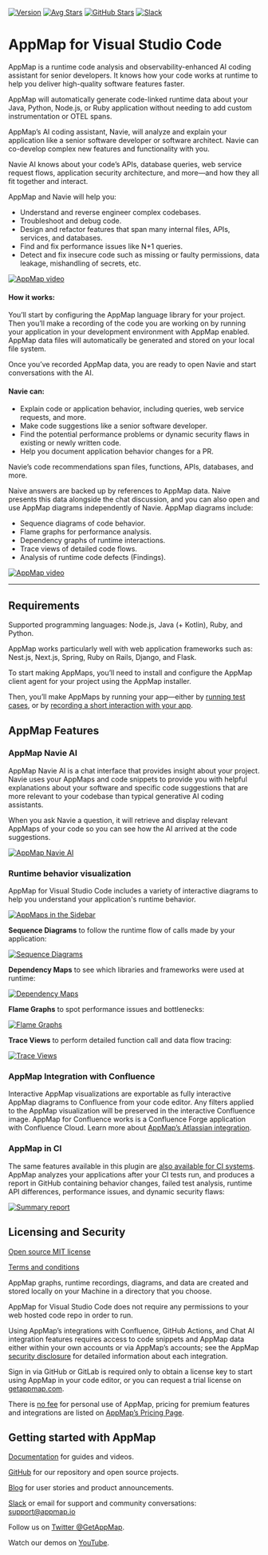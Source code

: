 [![Version](https://img.shields.io/visual-studio-marketplace/v/appland.appmap)](https://marketplace.visualstudio.com/items?itemName=appland.appmap)
[![Avg Stars](https://img.shields.io/visual-studio-marketplace/stars/appland.appmap)](https://marketplace.visualstudio.com/items?itemName=appland.appmap)
[![GitHub Stars](https://img.shields.io/github/stars/getappmap/vscode-appland?style=social)](https://github.com/getappmap/vscode-appland)
[![Slack](https://img.shields.io/badge/Slack-Join%20the%20community-green)](https://appmap.io/slack)

# AppMap for Visual Studio Code

AppMap is a runtime code analysis and observability-enhanced AI coding assistant for senior
developers. It knows how your code works at runtime to help you deliver high-quality software
features faster.

AppMap will automatically generate code-linked runtime data about your Java, Python, Node.js, or
Ruby application without needing to add custom instrumentation or OTEL spans.

AppMap’s AI coding assistant, Navie, will analyze and explain your application like a senior
software developer or software architect. Navie can co-develop complex new features and
functionality with you.

Navie AI knows about your code’s APIs, database queries, web service request flows, application
security architecture, and more—and how they all fit together and interact.

AppMap and Navie will help you:

- Understand and reverse engineer complex codebases.
- Troubleshoot and debug code.
- Design and refactor features that span many internal files, APIs, services, and databases.
- Find and fix performance issues like N+1 queries.
- Detect and fix insecure code such as missing or faulty permissions, data leakage, mishandling of
  secrets, etc.

[![AppMap video](https://appmap.io/assets/img/navie-play-button.webp)](https://vimeo.com/915670906/6e2a852866)

#### How it works:

You’ll start by configuring the AppMap language library for your project. Then you’ll make a
recording of the code you are working on by running your application in your development environment
with AppMap enabled. AppMap data files will automatically be generated and stored on your local file
system.

Once you’ve recorded AppMap data, you are ready to open Navie and start conversations with the AI.

#### Navie can:

- Explain code or application behavior, including queries, web service requests, and more.
- Make code suggestions like a senior software developer.
- Find the potential performance problems or dynamic security flaws in existing or newly written
  code.
- Help you document application behavior changes for a PR.

Navie’s code recommendations span files, functions, APIs, databases, and more.

Naive answers are backed up by references to AppMap data. Naive presents this data alongside the
chat discussion, and you can also open and use AppMap diagrams independently of Navie. AppMap
diagrams include:

- Sequence diagrams of code behavior.
- Flame graphs for performance analysis.
- Dependency graphs of runtime interactions.
- Trace views of detailed code flows.
- Analysis of runtime code defects (Findings).

[![AppMap video](https://appmap.io/assets/img/sequence-diagram-play-video.webp)](https://vimeo.com/915717360/5b5813c116)

---

## Requirements

Supported programming languages: Node.js, Java (+ Kotlin), Ruby, and Python.

AppMap works particularly well with web application frameworks such as: Nest.js, Next.js, Spring,
Ruby on Rails, Django, and Flask.

To start making AppMaps, you’ll need to install and configure the AppMap client agent for your
project using the AppMap installer.

Then, you’ll make AppMaps by running your app—either by
[running test cases](https://appmap.io/docs/recording-methods.html#recording-test-cases), or by
[recording a short interaction with your app](https://appmap.io/docs/recording-methods.html#remote-recording).

## AppMap Features

### AppMap Navie AI

AppMap Navie AI is a chat interface that provides insight about your project. Navie uses your
AppMaps and code snippets to provide you with helpful explanations about your software and specific
code suggestions that are more relevant to your codebase than typical generative AI coding
assistants.

When you ask Navie a question, it will retrieve and display relevant AppMaps of your code so you can
see how the AI arrived at the code suggestions.

[![AppMap Navie AI](https://appmap.io/assets/img/navie-answer-example-thumb.jpeg 'Appmap Navie AI')](https://appmap.io/assets/img/navie-answer-example.png)

### Runtime behavior visualization

AppMap for Visual Studio Code includes a variety of interactive diagrams to help you understand your
application's runtime behavior.

[![AppMaps in the Sidebar](https://appmap.io/assets/img/appmap-tree-in-sidebar-thumb.jpeg 'AppMaps in the Sidebar')](https://appmap.io/assets/img/appmap-tree-in-sidebar.png)

**Sequence Diagrams** to follow the runtime flow of calls made by your application:

[![Sequence Diagrams](https://appmap.io/assets/img/ide-sequence-diag-thumb.jpeg 'Sequence Diagrams')](https://appmap.io/assets/img/ide-sequence-diag.png)

**Dependency Maps** to see which libraries and frameworks were used at runtime:

[![Dependency Maps](https://appmap.io/assets/img/ide-dependency-map-thumb.jpeg 'Dependency Maps')](https://appmap.io/assets/img/ide-dependency-map.png)

**Flame Graphs** to spot performance issues and bottlenecks:

[![Flame Graphs](https://appmap.io/assets/img/ide-vscode-flame-graph-thumb.jpeg 'Flame Graphs')](https://appmap.io/assets/img/ide-vscode-flame-graph.png)

**Trace Views** to perform detailed function call and data flow tracing:

[![Trace Views](https://appmap.io/assets/img/ide-trace-view-thumb.jpeg 'Trace Views')](https://appmap.io/assets/img/ide-trace-view.png)

### AppMap Integration with Confluence

Interactive AppMap visualizations are exportable as fully interactive AppMap diagrams to Confluence
from your code editor. Any filters applied to the AppMap visualization will be preserved in the
interactive Confluence image. AppMap for Confluence works is a Confluence Forge application with
Confluence Cloud. Learn more about
[AppMap’s Atlassian integration](https://marketplace.atlassian.com/apps/1233075/appmap-for-confluence?hosting=cloud&tab=overview).

### AppMap in CI

The same features available in this plugin are
[also available for CI systems](https://appmap.io/docs/analysis/in-ci.html). AppMap analyzes your
applications after your CI tests run, and produces a report in GitHub containing behavior changes,
failed test analysis, runtime API differences, performance issues, and dynamic security flaws:

[![Summary report](https://appmap.io/assets/img/summary-report-thumb.jpeg 'Summary Report')](https://appmap.io/assets/img/summary-report.png)

## Licensing and Security

[Open source MIT license](https://github.com/getappmap/vscode-appland/blob/master/LICENSE)

[Terms and conditions](https://appmap.io/community/terms-and-conditions.html)

AppMap graphs, runtime recordings, diagrams, and data are created and stored locally on your Machine
in a directory that you choose.

AppMap for Visual Studio Code does not require any permissions to your web hosted code repo in order
to run.

Using AppMap’s integrations with Confluence, GitHub Actions, and Chat AI integration features
requires access to code snippets and AppMap data either within your own accounts or via AppMap’s
accounts; see the AppMap [security disclosure](https://appmap.io/security) for detailed information
about each integration.

Sign in via GitHub or GitLab is required only to obtain a license key to start using AppMap in your
code editor, or you can request a trial license on [getappmap.com](https://getappmap.com).

There is [no fee](https://appmap.io/pricing) for personal use of AppMap, pricing for premium
features and integrations are listed on [AppMap’s Pricing Page](https://appmap.io/pricing).

## Getting started with AppMap

[Documentation](https://appmap.io/docs/appmap-overview.html) for guides and videos.

[GitHub](https://github.com/getappmap) for our repository and open source projects.

[Blog](https://appmap.io/blog/) for user stories and product announcements.

[Slack](https://appmap.io/slack) or email for support and community conversations: support@appmap.io

Follow us on [Twitter @GetAppMap](https://twitter.com/getappmap).

Watch our demos on [YouTube](https://www.youtube.com/channel/UCxVv4gVnr2Uf2PSzoELZUcg).
